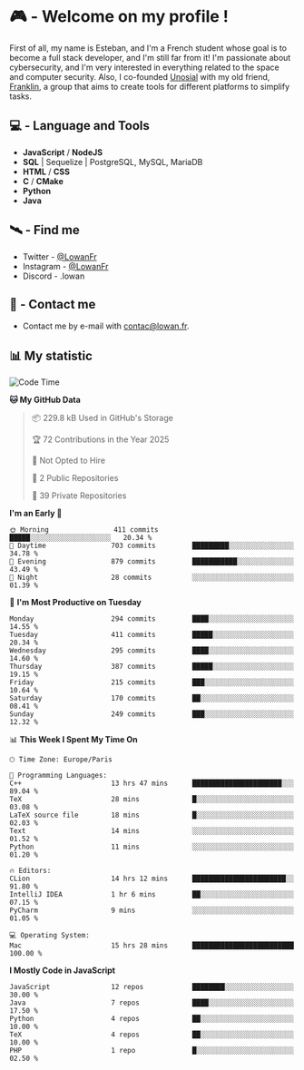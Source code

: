 # 🎮 - Welcome on my profile !
First of all, my name is Esteban, and I'm a French student whose goal is to become a full stack developer, and I'm still far from it!
I'm passionate about cybersecurity, and I'm very interested in everything related to the space and computer security.
Also, I co-founded [Unosial](https://github.com/Unosial) with my old friend, [Franklin](https://github.com/AbaFranklin/), a group that aims to create tools for different platforms to simplify tasks. 



## 💻 - Language and Tools
- **JavaScript** / **NodeJS**
- **SQL** | Sequelize | PostgreSQL, MySQL, MariaDB
- **HTML** / **CSS**
- **C** / **CMake**
- **Python**
- **Java**

## 🛰️ - Find me

 - Twitter - [@LowanFr](https://twitter.com/LowanFr/)
 - Instagram - [@LowanFr](https://instagram.com/LowanFr)
 - Discord -  .lowan
 
## 📡 - Contact me
 - Contact me by e-mail with [contac@lowan.fr](mailto:contact@lowan.fr).

## 📊 My statistic
<!--START_SECTION:waka-->
![Code Time](http://img.shields.io/badge/Code%20Time-1%2C271%20hrs%2051%20mins-blue)

**🐱 My GitHub Data** 

> 📦 229.8 kB Used in GitHub's Storage 
 > 
> 🏆 72 Contributions in the Year 2025
 > 
> 🚫 Not Opted to Hire
 > 
> 📜 2 Public Repositories 
 > 
> 🔑 39 Private Repositories 
 > 
**I'm an Early 🐤** 

```text
🌞 Morning                411 commits         █████░░░░░░░░░░░░░░░░░░░░   20.34 % 
🌆 Daytime                703 commits         █████████░░░░░░░░░░░░░░░░   34.78 % 
🌃 Evening                879 commits         ███████████░░░░░░░░░░░░░░   43.49 % 
🌙 Night                  28 commits          ░░░░░░░░░░░░░░░░░░░░░░░░░   01.39 % 
```
📅 **I'm Most Productive on Tuesday** 

```text
Monday                   294 commits         ████░░░░░░░░░░░░░░░░░░░░░   14.55 % 
Tuesday                  411 commits         █████░░░░░░░░░░░░░░░░░░░░   20.34 % 
Wednesday                295 commits         ████░░░░░░░░░░░░░░░░░░░░░   14.60 % 
Thursday                 387 commits         █████░░░░░░░░░░░░░░░░░░░░   19.15 % 
Friday                   215 commits         ███░░░░░░░░░░░░░░░░░░░░░░   10.64 % 
Saturday                 170 commits         ██░░░░░░░░░░░░░░░░░░░░░░░   08.41 % 
Sunday                   249 commits         ███░░░░░░░░░░░░░░░░░░░░░░   12.32 % 
```


📊 **This Week I Spent My Time On** 

```text
🕑︎ Time Zone: Europe/Paris

💬 Programming Languages: 
C++                      13 hrs 47 mins      ██████████████████████░░░   89.04 % 
TeX                      28 mins             █░░░░░░░░░░░░░░░░░░░░░░░░   03.08 % 
LaTeX source file        18 mins             █░░░░░░░░░░░░░░░░░░░░░░░░   02.03 % 
Text                     14 mins             ░░░░░░░░░░░░░░░░░░░░░░░░░   01.52 % 
Python                   11 mins             ░░░░░░░░░░░░░░░░░░░░░░░░░   01.20 % 

🔥 Editors: 
CLion                    14 hrs 12 mins      ███████████████████████░░   91.80 % 
IntelliJ IDEA            1 hr 6 mins         ██░░░░░░░░░░░░░░░░░░░░░░░   07.15 % 
PyCharm                  9 mins              ░░░░░░░░░░░░░░░░░░░░░░░░░   01.05 % 

💻 Operating System: 
Mac                      15 hrs 28 mins      █████████████████████████   100.00 % 
```

**I Mostly Code in JavaScript** 

```text
JavaScript               12 repos            ████████░░░░░░░░░░░░░░░░░   30.00 % 
Java                     7 repos             ████░░░░░░░░░░░░░░░░░░░░░   17.50 % 
Python                   4 repos             ██░░░░░░░░░░░░░░░░░░░░░░░   10.00 % 
TeX                      4 repos             ██░░░░░░░░░░░░░░░░░░░░░░░   10.00 % 
PHP                      1 repo              █░░░░░░░░░░░░░░░░░░░░░░░░   02.50 % 
```




<!--END_SECTION:waka-->
